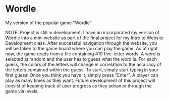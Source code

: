# Wordle
My version of the popular game "Wordle"

NOTE: Project is still in development. I have an incorporated my version of Wordle into a mini website as part of the final project for my Intro to Website Development class. After successful navigation through the website, you will be taken to the game board where you can play the game. As of right now, the game reads from a file containing 410 five-letter words. A word is selected at random and the user has to guess what the word is. For each guess, the colors of the letters will change in correlation to the accuracy of the letters contained within the guess. To start, simply start typing in your first guess! Once you think you have it, simply press "Enter". A player can play as many times as they want. Future development of this project will consist of keeping track of user progress as they advance through the game via levels.

